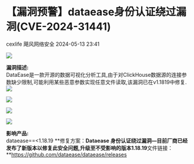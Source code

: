 #  【漏洞预警】dataease身份认证绕过漏洞(CVE-2024-31441)   
cexlife  飓风网络安全   2024-05-13 23:41  
  
![](https://mmbiz.qpic.cn/mmbiz_png/ibhQpAia4xu014eOiaMP8Gvulu0RRxKVtfaBlVvfW20JibqkZVl8X0rZuQPQUOzePBOSuSUSLrgF9ib4vjibAoV2YENQ/640?wx_fmt=png&from=appmsg "")  
  
**漏洞描述:**  
DаtаEаѕе是一款开源的数据可视化分析工具,由于对CliсkHоuѕе数据源的连接参数缺少限制,可能利用某些恶意参数实现任意文件读取,该漏洞已在v1.1819中修复.  
![](https://mmbiz.qpic.cn/mmbiz_png/ibhQpAia4xu014eOiaMP8Gvulu0RRxKVtfagXgKQW6IofDaheR03dD4snYNPf7t1zpdduqTGrbs3aUqehXqJllNFw/640?wx_fmt=png&from=appmsg "")  
  
![](https://mmbiz.qpic.cn/mmbiz_png/ibhQpAia4xu014eOiaMP8Gvulu0RRxKVtfadibrzphIahAEGsLn5QnzbmxHDm8VK9WRqoia9QltysK8Sb25NaBgakpg/640?wx_fmt=png&from=appmsg "")  
  
![](https://mmbiz.qpic.cn/mmbiz_png/ibhQpAia4xu014eOiaMP8Gvulu0RRxKVtfa2WTUTt4mqZEvozxxOv6fFjict9Y8N8kUmZUiaoaXIUVztkm2gOHrdTZA/640?wx_fmt=png&from=appmsg "")  
  
![](https://mmbiz.qpic.cn/mmbiz_png/ibhQpAia4xu014eOiaMP8Gvulu0RRxKVtfa6YAdYd6UPuIsDjreKDEYSBI2WNic2kibjHSzLZDicn68JL4X8FejI4yfQ/640?wx_fmt=png&from=appmsg "")  
  
**影响产品:**  
dataease==<1.18.19 **修复方案：**Dаtаеаѕе 身份认证绕过漏洞—目前厂商已经发布了新版本以修复此安全问题,升级至不受影响的版本1.18.19**文件链接：**https://github.com/dataease/dataease/releases   
